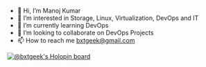 - 👋 Hi, I’m Manoj Kumar
- 👀 I’m interested in Storage, Linux, Virtualization, DevOps and IT
- 🌱 I’m currently learning DevOps
- 💞️ I’m looking to collaborate on DevOps Projects
- 📫 How to reach me bxtgeek@gmail.com

[![@bxtgeek's Holopin board](https://holopin.me/bxtgeek)](https://holopin.io/@bxtgeek)

<!---
BxtGeek/BxtGeek is a ✨ special ✨ repository because its `README.md` (this file) appears on your GitHub profile.
You can click the Preview link to take a look at your changes.
--->
